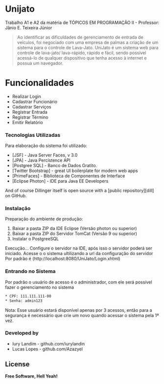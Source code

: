 # Unijato
Trabalho A1 e A2 da matéria de TÓPICOS EM PROGRAMAÇÃO II - Professor: Jânio E. Teixeira Júnior 

> Ao identificar as dificuldades de gerenciamento de entrada de veículos, foi negociado com uma empresa de palmas a criação de um sistema para o controle de Lava-Jato.
> UniJato é um sistema web para controle de lava-jato/ lava-rápido, rápido e fácil, sendo possível acessá-lo de qualquer dispositivo que tenha acesso à internet e possua um navegador. 

# Funcionalidades

- Realizar Login
- Cadastrar Funcionário
- Cadastrar Serviços
- Registrar Entrada
- Registrar Término
- Emitir Relatório

### Tecnologias Utilizadas

Para elaboração do sistema foi utilizado:

* [JSF] - Java Server Faces, v 3.0
* [JPA] - Java Percistence API
* [Postgree SQL] - Banco de Dados Gratito.
* [Twitter Bootstrap] - great UI boilerplate for modern web apps
* [PrimeFaces] - Biblioteca de Componentes de Interface
* [Eclipse Photon] - IDE para Java EE Developers

And of course Dillinger itself is open source with a [public repository][dill]
 on GitHub.

### Instalação

Preparação do ambiente de produção:

1. Baixar a pasta ZIP da IDE Eclipse (Versão photon ou superior)
2. Baixar a pasta ZIP do Servidor TomCat (Versão 9 ou superior)
3. Instalar o PostgreeSQL

Execução...
Configure o servidor na IDE, após isso o servidor poderá ser iniciado.
Acesse o o sistema ultilizando a url da configuração do servidor
Por padrão é (http://localhost:8080/UniJato/Login.xhtml)

### Entrando no Sistema
Por padrão o usuário de acesso é o administrador, com ele será possível fazer o gerenciamento no sistema
```sh
* CPF: 111.111.111-00
* Senha: admin123
```
Nota: Esse usuário estará disponível apenas por 3 acessos, então para a segurança é necessário que crie um novo quando acessar o sistema pela 1ª vez.


### Developed by

 - Iury Landim - github.com/iurylandin
 - Lucas Lopes - github.com/Azazyel

License
----

**Free Software, Hell Yeah!**
